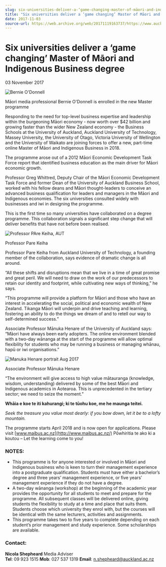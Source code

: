 ```yaml
---
slug: six-universities-deliver-a-‘game-changing-master-of-māori-and-indigenous-business-degree
title: "Six universities deliver a ‘game changing’ Master of Māori and Indigenous Business degree"
date: 2017-11-03
source-url: https://web.archive.org/web/20171119163737/https://www.auckland.ac.nz/en/about/news-events-and-notices/news/news-2017/11/six-universities-deliver-game-changing-master-maori-and-indigenous-business-degree.html
---
```

Six universities deliver a ‘game changing’ Master of Māori and Indigenous Business degree
=========================================================================================

03 November 2017

![Bernie O'Donnell](https://www.auckland.ac.nz/en/about/news-events-and-notices/news/news-2017/11/six-universities-deliver-game-changing-master-maori-and-indigenous-business-degree/_jcr_content/par/textimage/image.img.jpg/1509661361608.jpg "Bernie O'Donnell")

Māori media professional Bernie O'Donnell is enrolled in the new Master programme

Responding to the need for top-level business expertise and leadership within the burgeoning Māori economy - now worth over $42 billion and growing faster than the wider New Zealand economy - the Business Schools at the University of Auckland, Auckland University of Technology, Massey University, the University of Otago, Victoria University of Wellington and the University of Waikato are joining forces to offer a new, part-time online Master of Māori and Indigenous Business in 2018.

The programme arose out of a 2012 Māori Economic Development Task Force report that identified business education as the main driver for Māori economic growth.

Professor Greg Whittred, Deputy Chair of the Māori Economic Development Task Force and former Dean of the University of Auckland Business School, worked with his fellow deans and Māori thought-leaders to conceive an advanced business qualification for leaders and managers in the Māori and Indigenous economies. The six universities consulted widely with businesses and iwi in designing the programme.

This is the first time so many universities have collaborated on a degree programme. This collaboration signals a significant step change that will deliver benefits that have not before been realised.

![Professor PAre Keiha, AUT](https://www.auckland.ac.nz/en/about/news-events-and-notices/news/news-2017/11/six-universities-deliver-game-changing-master-maori-and-indigenous-business-degree/_jcr_content/par/textimage_1/image.img.jpg/1509664402867.jpg "Professor PAre Keiha, AUT")

Professor Pare Keiha

Professor Pare Keiha from Auckland University of Technology, a founding member of the collaboration, says evidence of dramatic change is all around.

“All these shifts and disruptions mean that we live in a time of great promise and great peril. We will need to draw on the work of our predecessors to retain our identity and footprint, while cultivating new ways of thinking,” he says.

“This programme will provide a platform for Māori and those who have an interest in accelerating the social, political and economic wealth of New Zealand. Tikanga Māori will underpin and drive teaching and learning, fostering an ability to do the things we dream of and to retell our way to self-determined success.”

Associate Professor Mānuka Henare of the University of Auckland says: “Māori have always been early adopters. The online environment blended with a two-day wānanga at the start of the programme will allow optimal flexibility for students who may be running a business or managing whānau, hapū or iwi organisations.”

![Manuka Henare portrait Aug 2017](https://www.auckland.ac.nz/en/about/news-events-and-notices/news/news-2017/11/six-universities-deliver-game-changing-master-maori-and-indigenous-business-degree/_jcr_content/par/textimage_0/image.img.jpg/1509661868162.jpg "Manuka Henare portrait Aug 2017")

Associate Professor Mānuka Henare

“The environment will give access to high value mātauranga (knowledge, wisdom, understanding) delivered by some of the best Māori and Indigenous academics in Aotearoa. This is unprecedented in the tertiary sector; we need to seize the moment.”

**Whāia e koe te iti kahurangi; ki te tūohu koe, me he maunga teitei.**

_Seek the treasure you value most dearly: if you bow down, let it be to a lofty mountain._

The programme starts April 2018 and is now open for applications. Please visit [www.maibus.ac.nz](http://www.maibus.ac.nz/) Pōwhiritia te ako ki a koutou – Let the learning come to you!

### NOTES:

*   This programme is for anyone interested or involved in Māori and Indigenous business who is keen to turn their management experience into a postgraduate qualification. Students must have either a bachelor’s degree and three years’ management experience, or five years’ management experience if they do not have a degree.
*   A two-day wānanga (workshop) at the beginning of the academic year provides the opportunity for all students to meet and prepare for the programme. All subsequent classes will be delivered online, giving students the flexibility to study at a time and place that suits them. Students choose which university they enrol with, but the courses will be identical with the same lecturers, activities and assignments.
*   This programme takes two to five years to complete depending on each student’s prior management and study experience. Some scholarships are available.

### Contact:

**Nicola Shepheard** Media Adviser  
**Tel**: 09 923 1515 **Mob**: 027 537 1319 **Email**: n.shepheard@auckland.ac.nz